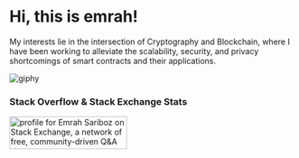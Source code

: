 # Hi, this is emrah!

My interests lie in the intersection of Cryptography and Blockchain, where I have been working to alleviate the scalability, security, and privacy shortcomings of smart contracts and their applications.



![giphy](https://user-images.githubusercontent.com/10096038/149065740-c1d10eda-b6ac-49d5-b535-c6cc5f4cf382.gif)



  
### Stack Overflow & Stack Exchange Stats

<a href="https://ethereum.stackexchange.com/"><img src="https://stackexchange.com/users/flair/7379726.png" width="208" height="58" alt="profile for Emrah Sariboz on Stack Exchange, a network of free, community-driven Q&amp;A sites"/></a>
